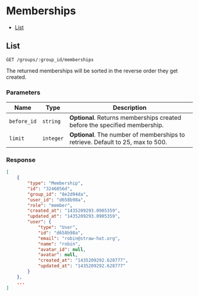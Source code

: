 # Memberships

* [List](#list)


## List

```
GET /groups/:group_id/memberships
```

The returned memberships will be sorted in the reverse order they get created.

### Parameters

| Name        | Type      | Description |
| ----------- | --------- | ----------- |
| `before_id` | `string`  | **Optional**. Returns memberships created before the specified membership. |
| `limit`     | `integer` | **Optional**. The number of memberships to retrieve. Default to 25, max to 500. |

### Response

```json
[
    {
        "type": "Membership",
        "id": "3246856d",
        "group_id": "8e2d94da",
        "user_id": "d658b98a",
        "role": "member",
        "created_at": "1435209293.0905359",
        "updated_at": "1435209293.0905359",
        "user": {
            "type": "User",
            "id": "d658b98a",
            "email": "robin@straw-hat.org",
            "name": "robin",
            "avatar_id": null,
            "avatar": null,
            "created_at": "1435209292.628777",
            "updated_at": "1435209292.628777"
        }
    },
    ...
]
```
